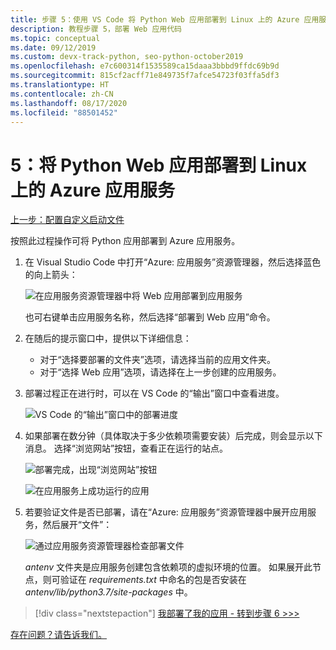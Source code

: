 ```yaml
---
title: 步骤 5：使用 VS Code 将 Python Web 应用部署到 Linux 上的 Azure 应用服务
description: 教程步骤 5，部署 Web 应用代码
ms.topic: conceptual
ms.date: 09/12/2019
ms.custom: devx-track-python, seo-python-october2019
ms.openlocfilehash: e7c600314f1535589ca15daaa3bbbd9ffdc69b9d
ms.sourcegitcommit: 815cf2acff71e849735f7afce54723f03ffa5df3
ms.translationtype: HT
ms.contentlocale: zh-CN
ms.lasthandoff: 08/17/2020
ms.locfileid: "88501452"
---
```

# <a name="5-deploy-your-python-web-app-to-azure-app-service-on-linux"></a>5：将 Python Web 应用部署到 Linux 上的 Azure 应用服务

[上一步：配置自定义启动文件](tutorial-deploy-app-service-on-linux-04.md)

按照此过程操作可将 Python 应用部署到 Azure 应用服务。

1. 在 Visual Studio Code 中打开“Azure:  应用服务”资源管理器，然后选择蓝色的向上箭头：

   ![在应用服务资源管理器中将 Web 应用部署到应用服务](media/deploy-azure/deploy-web-app-to-app-service-in-app-service-explorer.png)

    也可右键单击应用服务名称，然后选择“部署到 Web 应用”命令。 

1. 在随后的提示窗口中，提供以下详细信息：

    - 对于“选择要部署的文件夹”选项，请选择当前的应用文件夹。
    - 对于“选择 Web 应用”选项，请选择在上一步创建的应用服务。

1. 部署过程正在进行时，可以在 VS Code 的“输出”窗口中查看进度。 

    ![VS Code 的“输出”窗口中的部署进度](media/deploy-azure/view-deployment-progress-in-visual-studio-code-output.png)

1. 如果部署在数分钟（具体取决于多少依赖项需要安装）后完成，则会显示以下消息。 选择“浏览网站”按钮，查看正在运行的站点。 

    ![部署完成，出现“浏览网站”按钮](media/deploy-azure/web-app-deployment-complete-with-browse-website-button.png)

    ![在应用服务上成功运行的应用](media/deploy-azure/web-app-running-successfully-on-app-service.png)

1. 若要验证文件是否已部署，请在“Azure:  应用服务”资源管理器中展开应用服务，然后展开“文件”： 

    ![通过应用服务资源管理器检查部署文件](media/deploy-azure/expand-files-node-to-check-deployment-of-web-app-files.png)

    *antenv* 文件夹是应用服务创建包含依赖项的虚拟环境的位置。 如果展开此节点，则可验证在 *requirements.txt* 中命名的包是否安装在 *antenv/lib/python3.7/site-packages* 中。

> [!div class="nextstepaction"]
> [我部署了我的应用 - 转到步骤 6 >>>](tutorial-deploy-app-service-on-linux-06.md)

[存在问题？请告诉我们。](https://aka.ms/FlaskVSCQuickstartHelp)
